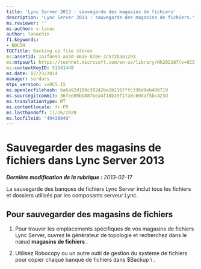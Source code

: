 ```yaml
---
title: 'Lync Server 2013 : sauvegarde des magasins de fichiers'
description: 'Lync Server 2013 : sauvegarde des magasins de fichiers.'
ms.reviewer: ''
ms.author: v-lanac
author: lanachin
f1.keywords:
- NOCSH
TOCTitle: Backing up file stores
ms:assetid: 1a7f4e93-aa3d-461e-878e-2c572baa1293
ms:mtpsurl: https://technet.microsoft.com/en-us/library/Hh202167(v=OCS.15)
ms:contentKeyID: 51541449
ms.date: 07/23/2014
manager: serdars
mtps_version: v=OCS.15
ms.openlocfilehash: ba6a92d189c39242be1b2167ffc336d9eb406719
ms.sourcegitcommit: 36fee89bb887bea4f18b19f17a8c69daf5bc423d
ms.translationtype: MT
ms.contentlocale: fr-FR
ms.lasthandoff: 11/26/2020
ms.locfileid: "49438049"
---
```

# <a name="backing-up-file-stores-in-lync-server-2013"></a>Sauvegarder des magasins de fichiers dans Lync Server 2013

<div data-xmlns="http://www.w3.org/1999/xhtml">

<div class="topic" data-xmlns="http://www.w3.org/1999/xhtml" data-msxsl="urn:schemas-microsoft-com:xslt" data-cs="https://msdn.microsoft.com/">

<div data-asp="https://msdn2.microsoft.com/asp">



</div>

<div id="mainSection">

<div id="mainBody">

<span> </span>

_**Dernière modification de la rubrique :** 2013-02-17_

La sauvegarde des banques de fichiers Lync Server inclut tous les fichiers et dossiers utilisés par les composants serveur Lync.

<div>

## <a name="to-back-up-file-stores"></a>Pour sauvegarder des magasins de fichiers

1.  Pour trouver les emplacements spécifiques de vos magasins de fichiers Lync Server, ouvrez le générateur de topologie et recherchez dans le nœud **magasins de fichiers** .

2.  Utilisez Robocopy ou un autre outil de gestion du système de fichiers pour copier chaque banque de fichiers dans $Backup \\ .

</div>

</div>

<span> </span>

</div>

</div>

</div>


